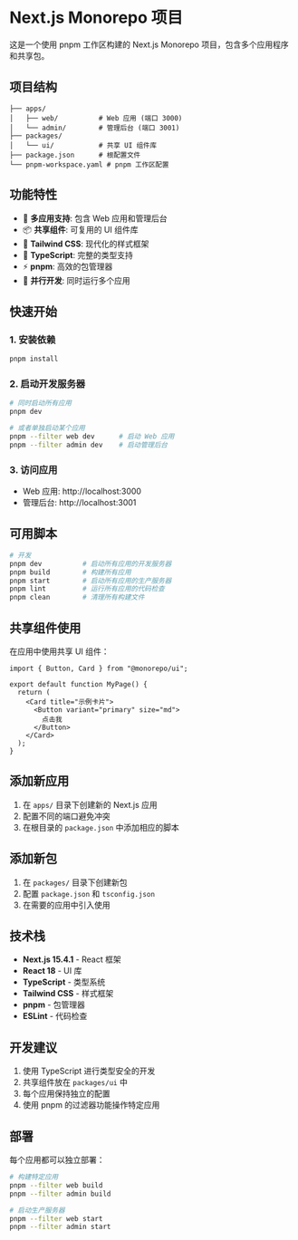 # Next.js Monorepo 项目

这是一个使用 pnpm 工作区构建的 Next.js Monorepo 项目，包含多个应用程序和共享包。

## 项目结构

```
├── apps/
│   ├── web/          # Web 应用 (端口 3000)
│   └── admin/        # 管理后台 (端口 3001)
├── packages/
│   └── ui/           # 共享 UI 组件库
├── package.json      # 根配置文件
└── pnpm-workspace.yaml # pnpm 工作区配置
```

## 功能特性

- 🚀 **多应用支持**: 包含 Web 应用和管理后台
- 📦 **共享组件**: 可复用的 UI 组件库
- 🎨 **Tailwind CSS**: 现代化的样式框架
- 🔧 **TypeScript**: 完整的类型支持
- ⚡ **pnpm**: 高效的包管理器
- 🔄 **并行开发**: 同时运行多个应用

## 快速开始

### 1. 安装依赖

```bash
pnpm install
```

### 2. 启动开发服务器

```bash
# 同时启动所有应用
pnpm dev

# 或者单独启动某个应用
pnpm --filter web dev      # 启动 Web 应用
pnpm --filter admin dev    # 启动管理后台
```

### 3. 访问应用

- Web 应用: http://localhost:3000
- 管理后台: http://localhost:3001

## 可用脚本

```bash
# 开发
pnpm dev          # 启动所有应用的开发服务器
pnpm build        # 构建所有应用
pnpm start        # 启动所有应用的生产服务器
pnpm lint         # 运行所有应用的代码检查
pnpm clean        # 清理所有构建文件
```

## 共享组件使用

在应用中使用共享 UI 组件：

```tsx
import { Button, Card } from "@monorepo/ui";

export default function MyPage() {
  return (
    <Card title="示例卡片">
      <Button variant="primary" size="md">
        点击我
      </Button>
    </Card>
  );
}
```

## 添加新应用

1. 在 `apps/` 目录下创建新的 Next.js 应用
2. 配置不同的端口避免冲突
3. 在根目录的 `package.json` 中添加相应的脚本

## 添加新包

1. 在 `packages/` 目录下创建新包
2. 配置 `package.json` 和 `tsconfig.json`
3. 在需要的应用中引入使用

## 技术栈

- **Next.js 15.4.1** - React 框架
- **React 18** - UI 库
- **TypeScript** - 类型系统
- **Tailwind CSS** - 样式框架
- **pnpm** - 包管理器
- **ESLint** - 代码检查

## 开发建议

1. 使用 TypeScript 进行类型安全的开发
2. 共享组件放在 `packages/ui` 中
3. 每个应用保持独立的配置
4. 使用 pnpm 的过滤器功能操作特定应用

## 部署

每个应用都可以独立部署：

```bash
# 构建特定应用
pnpm --filter web build
pnpm --filter admin build

# 启动生产服务器
pnpm --filter web start
pnpm --filter admin start
```
